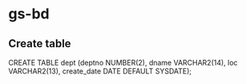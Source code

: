 # gs-bd

## Create table 
CREATE TABLE dept
(deptno NUMBER(2),
dname VARCHAR2(14),
loc VARCHAR2(13),
create_date DATE DEFAULT SYSDATE);

